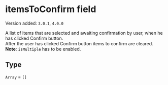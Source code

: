# itemsToConfirm field

Version added: `3.0.1`, `4.0.0`

A list of items that are selected and awaiting confirmation by user, when he has clicked Confirm button.  
After the user has clicked Confirm button items to confirm are cleared.  
**Note**: `isMultiple` has to be enabled.

## Type

`Array` = `[]`
